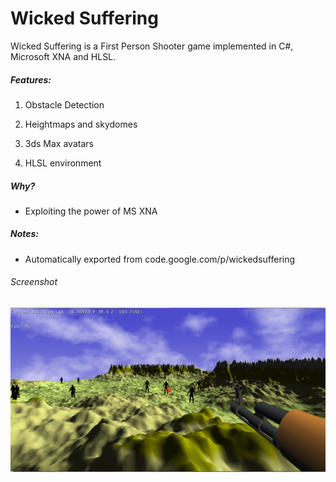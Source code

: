 # Wicked Suffering

Wicked Suffering is a First Person Shooter game implemented in C#, Microsoft XNA and HLSL.


##### Features:

1) Obstacle Detection

2) Heightmaps and skydomes

3) 3ds Max avatars

4) HLSL environment

##### Why?
* Exploiting the power of MS XNA

##### Notes:
* Automatically exported from code.google.com/p/wickedsuffering

###### Screenshot

![Screenie](https://github.com/Saftophobia/WickedSuffering/blob/master/WickedSuffering/Screenshots/FPSscreenie.png)


